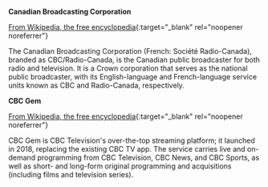 <!-- markdownlint-disable MD041-->
**Canadian Broadcasting Corporation**<br>

[From Wikipedia, the free encyclopedia](<https://en.wikipedia.org/wiki/Canadian_Broadcasting_Corporationn>){:target="\_blank" rel="noopener noreferrer"}

The Canadian Broadcasting Corporation (French: Société Radio-Canada), branded as CBC/Radio-Canada, is the Canadian public broadcaster for both radio and television. It is a Crown corporation that serves as the national public broadcaster, with its English-language and French-language service units known as CBC and Radio-Canada, respectively.

**CBC Gem**<br>

[From Wikipedia, the free encyclopedia](<https://en.wikipedia.org/wiki/CBC_Gem>){:target="\_blank" rel="noopener noreferrer"}

CBC Gem is CBC Television's over-the-top streaming platform; it launched in 2018, replacing the existing CBC TV app. The service carries live and on-demand programming from CBC Television, CBC News, and CBC Sports, as well as short- and long-form original programming and acquisitions (including films and television series).
<!-- markdownlint-enable MD041-->
